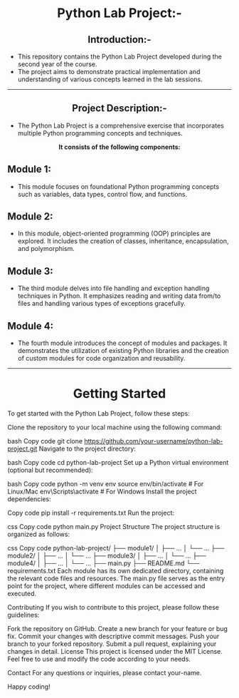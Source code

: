 <h1 align="center">Python Lab Project:-</h1>
<h2 align="center">Introduction:-</h2>

- This repository contains the Python Lab Project developed during the second year of the course.
-  The project aims to demonstrate practical implementation and understanding of various concepts learned in the lab sessions.
<hr>

<h2 align="center">Project Description:-</h2>

- The Python Lab Project is a comprehensive exercise that incorporates multiple Python programming concepts and techniques.
<p align="center"><b> It consists of the following components:</b></p>

<h2>Module 1:</h2>

- This module focuses on foundational Python programming concepts such as variables, data types, control flow, and functions.

<h2>Module 2:</h2>

- In this module, object-oriented programming (OOP) principles are explored. It includes the creation of classes, inheritance, encapsulation, and polymorphism.

<h2>Module 3: </h2>

- The third module delves into file handling and exception handling techniques in Python. It emphasizes reading and writing data from/to files and handling various types of exceptions gracefully.

<h2>Module 4:</h2> 

- The fourth module introduces the concept of modules and packages. It demonstrates the utilization of existing Python libraries and the creation of custom modules for code organization and reusability.
<hr>
<h1 align="center">Getting Started</h1>
To get started with the Python Lab Project, follow these steps:

Clone the repository to your local machine using the following command:

bash
Copy code
git clone https://github.com/your-username/python-lab-project.git
Navigate to the project directory:

bash
Copy code
cd python-lab-project
Set up a Python virtual environment (optional but recommended):

bash
Copy code
python -m venv env
source env/bin/activate  # For Linux/Mac
env\Scripts\activate  # For Windows
Install the project dependencies:

Copy code
pip install -r requirements.txt
Run the project:

css
Copy code
python main.py
Project Structure
The project structure is organized as follows:

css
Copy code
python-lab-project/
  ├── module1/
  │   ├── ...
  │   └── ...
  ├── module2/
  │   ├── ...
  │   └── ...
  ├── module3/
  │   ├── ...
  │   └── ...
  ├── module4/
  │   ├── ...
  │   └── ...
  ├── main.py
  ├── README.md
  └── requirements.txt
Each module has its own dedicated directory, containing the relevant code files and resources. The main.py file serves as the entry point for the project, where different modules can be accessed and executed.

Contributing
If you wish to contribute to this project, please follow these guidelines:

Fork the repository on GitHub.
Create a new branch for your feature or bug fix.
Commit your changes with descriptive commit messages.
Push your branch to your forked repository.
Submit a pull request, explaining your changes in detail.
License
This project is licensed under the MIT License. Feel free to use and modify the code according to your needs.

Contact
For any questions or inquiries, please contact your-name.

Happy coding!

